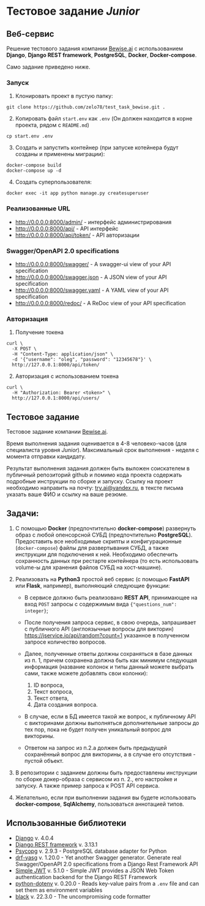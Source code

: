 # Тестовое задание *Junior*

## Веб-сервис

Решение тестового задания компании [Bewise.ai](https://bewise.ai/) с использованием **Django**, **Django REST framework**, **PostgreSQL**, **Docker**, **Docker-compose**.

Само задание приведено ниже.

### Запуск

1. Клонировать проект в пустую папку:
```shell
git clone https://github.com/zelo78/test_task_bewise.git .
```
2. Копировать файл `start.env` как `.env` (Он должен находится в корне проекта, рядом с `README.md`)
```shell
cp start.env .env
```
3. Создать и запустить контейнер (при запуске котейнера будут созданы и применены миграции):
```shell
docker-compose build
docker-compose up -d
``` 
4. Создать суперпользователя:
```shell
docker exec -it app python manage.py createsuperuser
```

### Реализованные URL

- <http://0.0.0.0:8000/admin/> - интерфейс администрирования
- <http://0.0.0.0:8000/api/> - API интерфейс
- <http://0.0.0.0:8000/api/token/> - API авторизации

### Swagger/OpenAPI 2.0 specifications

- <http://0.0.0.0:8000/swagger/> - A swagger-ui view of your API specification 
- <http://0.0.0.0:8000/swagger.json> - A JSON view of your API specification 
- <http://0.0.0.0:8000/swagger.yaml> - A YAML view of your API specification
- <http://0.0.0.0:8000/redoc/> - A ReDoc view of your API specification 

### Авторизация

1. Получение токена
```shell
curl \
  -X POST \
  -H "Content-Type: application/json" \
  -d '{"username": "oleg", "password": "12345678"}' \
  http://127.0.0.1:8000/api/token/
```
2. Авторизация с использованием токена
```shell
curl \
  -H "Authorization: Bearer <token>" \
  http://127.0.0.1:8000/api/users/
```

## Тестовое задание

Тестовое задание компании [Bewise.ai](https://bewise.ai/).

Время выполнения задания оценивается в 4-8 человеко-часов (для специалиста уровня *Junior*). 
Максимальный срок выполнения - неделя с момента отправки кандидату. 

Результат выполнения задания должен быть выложен соискателем в публичный репозиторий github и помимо кода проекта содержать подробные инструкции по сборке и запуску. Ссылку на проект необходимо направить на почту: <try.ai@yandex.ru>, в тексте письма указать ваше ФИО и ссылку на ваше резюме.

## Задачи:

1. С помощью **Docker** (предпочтительно **docker-compose**) развернуть образ с любой опенсорсной СУБД (предпочтительно **PostgreSQL**). Предоставить все необходимые скрипты и конфигурационные (`docker-compose`) файлы для развертывания СУБД, а также инструкции для подключения к ней. Необходимо обеспечить сохранность данных при рестарте контейнера (то есть использовать volume-ы для хранения файлов СУБД на хост-машине).

2. Реализовать на **Python3** простой веб сервис (с помощью **FastAPI** или **Flask**, например), выполняющий следующие функции:
   - В сервисе должно быть реализовано **REST API**, принимающее на вход `POST` запросы с содержимым вида `{"questions_num": integer}`;
   - После получения запроса сервис, в свою очередь, запрашивает с публичного API (англоязычные вопросы для викторин) <https://jservice.io/api/random?count=1> указанное в полученном запросе количество вопросов.
   - Далее, полученные ответы должны сохраняться в базе данных из п. 1, причем сохранена должна быть как минимум следующая информация (название колонок и типы данный можете выбрать сами, также можете добавлять свои колонки): 
     1. ID вопроса, 
     2. Текст вопроса, 
     3. Текст ответа, 
     4. Дата создания вопроса. 

   - В случае, если в БД имеется такой же вопрос, к публичному API с викторинами должны выполняться дополнительные запросы до тех пор, пока не будет получен уникальный вопрос для викторины.
   - Ответом на запрос из п.2.a должен быть предыдущей сохранённый вопрос для викторины, а в случае его отсутствия - пустой объект.

3. В репозитории с заданием должны быть предоставлены инструкции по сборке докер-образа с сервисом из п. 2., его настройке и запуску. А также пример запроса к POST API сервиса.

4. Желательно, если при выполнении задания вы будете использовать **docker-compose**, **SqlAlchemy**, пользоваться аннотацией типов.

## Использованные библиотеки

- [Django](https://www.djangoproject.com/) v. 4.0.4
- [Django REST framework](https://www.django-rest-framework.org/) v. 3.13.1
- [Psycopg](https://www.psycopg.org/docs/) v. 2.9.3 - PostgreSQL database adapter for Python
- [drf-yasg](https://drf-yasg.readthedocs.io/en/stable/) v. 1.20.0 - Yet another Swagger generator. Generate real Swagger/OpenAPI 2.0 specifications from a Django Rest Framework API
- [Simple JWT](https://django-rest-framework-simplejwt.readthedocs.io/en/latest/) v. 5.1.0 - Simple JWT provides a JSON Web Token authentication backend for the Django REST Framework
- [python-dotenv](https://pypi.org/project/python-dotenv/) v. 0.20.0 - Reads key-value pairs from a `.env` file and can set them as environment variables
- [black](https://black.readthedocs.io/en/stable/) v. 22.3.0 - The uncompromising code formatter
 